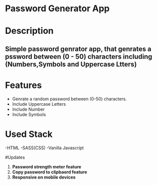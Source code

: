 # Password Generator App

# Description 

## Simple password genrator app, that genrates a pssword between (0 - 50) characters including (Numbers,Symbols and Uppercase Ltters)

# Features 
- Genrate a random password between (0-50) characters.
- Include Uppercase Letters
- Include Number
- Include Symbols

# Used Stack 
-HTML
-SASS(CSS)
-Vanilla Javascript

#Updates
1. **Password strength meter feature**
2. **Copy password to clipbaord feature**
3. **Responsive on mobile devices**
